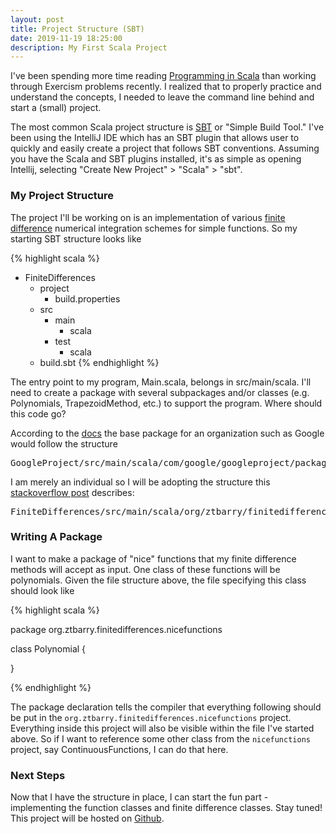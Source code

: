 ```yaml
---
layout: post
title: Project Structure (SBT)
date: 2019-11-19 18:25:00
description: My First Scala Project
---
```

I've been spending more time reading [Programming in Scala](https://www.oreilly.com/library/view/programming-in-scala/9780981531687/) than working through Exercism problems recently. I realized that to properly practice and understand the concepts, I needed to leave the command line behind and start a (small) project.  

The most common Scala project structure is [SBT](https://en.wikipedia.org/wiki/Sbt_(software)) or "Simple Build Tool."  I've been using the IntelliJ IDE which has an SBT plugin that allows user to quickly and easily create a project that follows SBT conventions.  Assuming you have the Scala and SBT plugins installed, it's as simple as opening Intellij, selecting "Create New Project" > "Scala" > "sbt".

### My Project Structure

The project I'll be working on is an implementation of various [finite difference](https://en.wikipedia.org/wiki/Finite_difference_method) numerical integration schemes for simple functions.  So my starting SBT structure looks like

{% highlight scala %}
- FiniteDifferences
  - project
    - build.properties
  - src
    - main
      - scala 
    - test
      - scala
  - build.sbt 
{% endhighlight %}

The entry point to my program, Main.scala, belongs in src/main/scala.  I'll need to create a package with several subpackages and/or classes (e.g. Polynomials, TrapezoidMethod, etc.) to support the program.  Where should this code go?

According to the [docs](https://docs.scala-lang.org/tour/packages-and-imports.html) the base package for an organization such as Google would follow the structure

<pre>GoogleProject/src/main/scala/com/google/googleproject/package1/class1.scala</pre>

I am merely an individual so I will be adopting the structure this [stackoverflow post](https://stackoverflow.com/a/5914129/11407644) describes:

<pre>FiniteDifferences/src/main/scala/org/ztbarry/finitedifferences/nicefunctions/polynomials.scala</pre>

### Writing A Package

I want to make a package of "nice" functions that my finite difference methods will accept as input.  One class of these functions will be polynomials.  Given the file structure above, the file specifying this class should look like

{% highlight scala %}

package org.ztbarry.finitedifferences.nicefunctions

class Polynomial {

}

{% endhighlight %}

The package declaration tells the compiler that everything following should be put in the `org.ztbarry.finitedifferences.nicefunctions` project.  Everything inside this project will also be visible within the file I've started above.  So if I want to reference some other class from the `nicefunctions` project, say ContinuousFunctions, I can do that here.

### Next Steps

Now that I have the structure in place, I can start the fun part - implementing the function classes and finite difference classes. Stay tuned! This project will be hosted on [Github](https://github.com/NamaChikara/FiniteDifferences).


